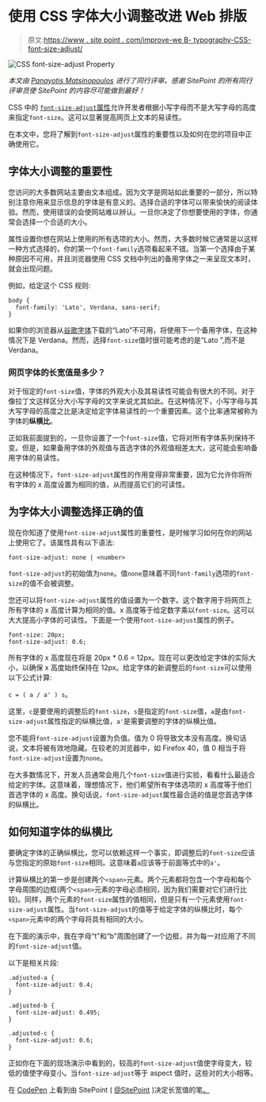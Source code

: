 # 使用 CSS 字体大小调整改进 Web 排版

> 原文:[https://www . site point . com/improve-we B- typography-CSS-font-size-adjust/](https://www.sitepoint.com/improve-web-typography-css-font-size-adjust/)

![CSS font-size-adjust Property](../Images/6184ffb51f3713522a5abca4a3121c22.png)

*本文由 [Panayotis Matsinopoulos](https://www.sitepoint.com/author/pmatsinopoulos/) 进行了同行评审。感谢 SitePoint 的所有同行评审员使 SitePoint 的内容尽可能做到最好！*

CSS 中的 [`font-size-adjust`属性](https://drafts.csswg.org/css-fonts-3/#propdef-font-size-adjust)允许开发者根据小写字母而不是大写字母的高度来指定`font-size`。这可以显著提高网页上文本的易读性。

在本文中，您将了解到`font-size-adjust`属性的重要性以及如何在您的项目中正确使用它。

## 字体大小调整的重要性

您访问的大多数网站主要由文本组成。因为文字是网站如此重要的一部分，所以特别注意你用来显示信息的字体是有意义的。选择合适的字体可以带来愉快的阅读体验。然而，使用错误的会使网站难以辨认。一旦你决定了你想要使用的字体，你通常会选择一个合适的大小。

属性设置你想在网站上使用的所有选项的大小。然而，大多数时候它通常是以这样一种方式选择的，你的第一个`font-family`选项看起来不错。当第一个选择由于某种原因不可用，并且浏览器使用 CSS 文档中列出的备用字体之一来呈现文本时，就会出现问题。

例如，给定这个 CSS 规则:

```
body {
  font-family: 'Lato', Verdana, sans-serif;
}
```

如果你的浏览器从[谷歌字体](https://fonts.google.com/?query=lato&selection.family=Lato)下载的“Lato”不可用，将使用下一个备用字体，在这种情况下是 Verdana。然而，选择`font-size`值时很可能考虑的是“Lato ”,而不是 Verdana。

### 网页字体的长宽值是多少？

对于恒定的`font-size`值，字体的外观大小及其易读性可能会有很大的不同。对于像拉丁文这样区分大小写字母的文字来说尤其如此。在这种情况下，小写字母与其大写字母的高度之比是决定给定字体易读性的一个重要因素。这个比率通常被称为字体的**纵横比**。

正如我前面提到的，一旦你设置了一个`font-size`值，它将对所有字体系列保持不变。但是，如果备用字体的外观值与首选字体的外观值相差太大，这可能会影响备用字体的易读性。

在这种情况下，`font-size-adjust`属性的作用变得非常重要，因为它允许你将所有字体的 x 高度设置为相同的值，从而提高它们的可读性。

## 为字体大小调整选择正确的值

现在你知道了使用`font-size-adjust`属性的重要性，是时候学习如何在你的网站上使用它了。该属性具有以下语法:

```
font-size-adjust: none | <number>
```

`font-size-adjust`的初始值为`none`。值`none`意味着不同`font-family`选项的`font-size`的值不会被调整。

您还可以将`font-size-adjust`属性的值设置为一个数字。这个数字用于将网页上所有字体的 x 高度计算为相同的值。x 高度等于给定数字乘以`font-size`。这可以大大提高小字体的可读性。下面是一个使用`font-size-adjust`属性的例子。

```
font-size: 20px;
font-size-adjust: 0.6;
```

所有字体的 x 高度现在将是 20px * 0.6 = 12px。现在可以更改给定字体的实际大小，以确保 x 高度始终保持在 12px。给定字体的新调整后的`font-size`可以使用以下公式计算:

`c = ( a / a' ) s`。

这里，`c`是要使用的调整后的`font-size`，`s`是指定的`font-size`值，`a`是由`font-size-adjust`属性指定的纵横比值，`a'`是需要调整的字体的纵横比值。

您不能将`font-size-adjust`设置为负值。值为 0 将导致文本没有高度。换句话说，文本将被有效地隐藏。在较老的浏览器中，如 Firefox 40，值 0 相当于将`font-size-adjust`设置为`none`。

在大多数情况下，开发人员通常会用几个`font-size`值进行实验，看看什么最适合给定的字体。这意味着，理想情况下，他们希望所有字体选项的 x 高度等于他们首选字体的 x 高度。换句话说，`font-size-adjust`属性最合适的值是您首选字体的纵横比。

## 如何知道字体的纵横比

要确定字体的正确纵横比，您可以依赖这样一个事实，即调整后的`font-size`应该与您指定的原始`font-size`相同。这意味着`a`应该等于前面等式中的`a'`。

计算纵横比的第一步是创建两个`<span>`元素。两个元素都将包含一个字母和每个字母周围的边框(两个`<span>`元素的字母必须相同，因为我们需要对它们进行比较)。同样，两个元素的`font-size`属性的值相同，但是只有一个元素使用`font-size-adjust`属性。当`font-size-adjust`的值等于给定字体的纵横比时，每个`<span>`元素中的两个字母将具有相同的大小。

在下面的演示中，我在字母“t”和“b”周围创建了一个边框，并为每一对应用了不同的`font-size-adjust`值。

以下是相关片段:

```
.adjusted-a {
  font-size-adjust: 0.4;
}

.adjusted-b {
  font-size-adjust: 0.495;
}

.adjusted-c {
  font-size-adjust: 0.6;
}
```

正如你在下面的现场演示中看到的，较高的`font-size-adjust`值使字母变大，较低的值使字母变小。当`font-size-adjust`等于 aspect 值时，这些对的大小相等。

在 [CodePen](https://codepen.io) 上看到由 SitePoint ( [@SitePoint](https://codepen.io/SitePoint) )决定长宽值的笔[。](https://codepen.io/SitePoint/pen/YxxbMp/)